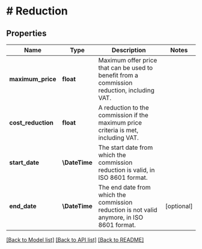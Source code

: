 # # Reduction

## Properties

Name | Type | Description | Notes
------------ | ------------- | ------------- | -------------
**maximum_price** | **float** | Maximum offer price that can be used to benefit from a commission reduction, including VAT. |
**cost_reduction** | **float** | A reduction to the commission if the maximum price criteria is met, including VAT. |
**start_date** | **\DateTime** | The start date from which the commission reduction is valid, in ISO 8601 format. |
**end_date** | **\DateTime** | The end date from which the commission reduction is not valid anymore, in ISO 8601 format. | [optional]

[[Back to Model list]](../../README.md#models) [[Back to API list]](../../README.md#endpoints) [[Back to README]](../../README.md)

